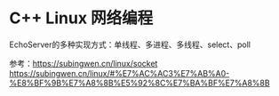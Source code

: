 # C++ Linux 网络编程
EchoServer的多种实现方式：单线程、多进程、多线程、select、poll

参考：https://subingwen.cn/linux/socket
https://subingwen.cn/linux/#%E7%AC%AC3%E7%AB%A0-%E8%BF%9B%E7%A8%8B%E5%92%8C%E7%BA%BF%E7%A8%8B
